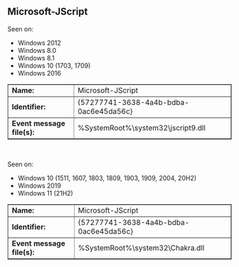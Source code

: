 ## Microsoft-JScript

Seen on:
* Windows 2012
* Windows 8.0
* Windows 8.1
* Windows 10 (1703, 1709)
* Windows 2016

<table border="1" class="docutils">
  <tbody>
    <tr>
      <td><b>Name:</b></td>
      <td>Microsoft-JScript</td>
    </tr>
    <tr>
      <td><b>Identifier:</b></td>
      <td>{57277741-3638-4a4b-bdba-0ac6e45da56c}</td>
    </tr>
    <tr>
      <td><b>Event message file(s):</b></td>
      <td>%SystemRoot%\system32\jscript9.dll</td>
    </tr>
  </tbody>
</table>

&nbsp;

Seen on:
* Windows 10 (1511, 1607, 1803, 1809, 1903, 1909, 2004, 20H2)
* Windows 2019
* Windows 11 (21H2)

<table border="1" class="docutils">
  <tbody>
    <tr>
      <td><b>Name:</b></td>
      <td>Microsoft-JScript</td>
    </tr>
    <tr>
      <td><b>Identifier:</b></td>
      <td>{57277741-3638-4a4b-bdba-0ac6e45da56c}</td>
    </tr>
    <tr>
      <td><b>Event message file(s):</b></td>
      <td>%SystemRoot%\system32\Chakra.dll</td>
    </tr>
  </tbody>
</table>

&nbsp;

